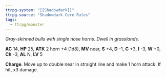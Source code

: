 ```yaml
---
ttrpg-system: "[[Shadowdark]]"
ttrpg-source: "Shadowdark Core Rules"
tags:
  - ttrpg/monster
---
```


_Gray-skinned bulls with single nose horns. Dwell in grasslands._

**AC** 14, **HP** 25, **ATK** 2 horn +4 (1d8), **MV** near, **S** +4, **D** -1, **C** +3, **I** -3, **W** +0, **Ch** -3, **AL** N, **LV** 5

**Charge**. Move up to double near in straight line and make 1 horn attack. If hit, x3 damage.

